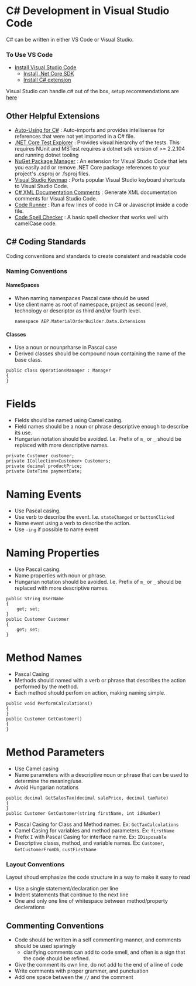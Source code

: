 # C# Development in Visual Studio Code

C# can be written in either VS Code or Visual Studio.

### To Use VS Code

- [Install Visual Studio Code](https://code.visualstudio.com/)
  - [Install .Net Core SDK](https://dotnet.microsoft.com/download)
  - [Install C# extension](https://marketplace.visualstudio.com/items?itemName=ms-dotnettools.csharp>)

Visual Studio can handle c# out of the box, setup recommendations are [here](/ide/VisualStudio/README.md)

## Other Helpful Extensions

- [Auto-Using for C#](https://marketplace.visualstudio.com/items?itemName=Fudge.auto-using) : Auto-imports and provides intellisense for references that were not yet imported in a C# file.
- [.NET Core Test Explorer](https://marketplace.visualstudio.com/items?itemName=formulahendry.dotnet-test-explorer) : Provides visual hierarchy of the tests. This requires NUnit and MSTest requires a dotnet sdk version of >= 2.2.104 and running dotnet tooling
- [NuGet Package Manager](https://marketplace.visualstudio.com/items?itemName=jmrog.vscode-nuget-package-manager) : An extension for Visual Studio Code that lets you easily add or remove .NET Core package references to your project's .csproj or .fsproj files.
- [Visual Studio Keymap](https://marketplace.visualstudio.com/items?itemName=ms-vscode.vs-keybindings) : Ports popular Visual Studio keyboard shortcuts to Visual Studio Code.
- [C# XML Documentation Comments](https://marketplace.visualstudio.com/items?itemName=k--kato.docomment) : Generate XML documentation comments for Visual Studio Code.
- [Code Runner](https://marketplace.visualstudio.com/items?itemName=formulahendry.code-runner) : Run a few lines of code in C# or Javascript inside a code file.
- [Code Spell Checker](https://marketplace.visualstudio.com/items?itemName=streetsidesoftware.code-spell-checker) : A basic spell checker that works well with camelCase code.

## C# Coding Standards

Coding conventions and standards to create consistent and readable code

### Naming Conventions

#### NameSpaces

- When naming namespaces Pascal case should be used
- Use client name as root of namespace, project as second level, technology or descriptor as third and/or fourth level.
  ```
  namespace AEP.MaterialOrderBuilder.Data.Extensions
  ```

#### Classes

- Use a noun or nounprharse in Pascal case
- Derived classes should be compound noun containing the name of the base class.

```
public class OperationsManager : Manager
{
}
```

# Fields

- Fields should be named using Camel casing.
- Field names should be a noun or phrase descriptive enough to describe its use.
- Hungarian notation should be avoided. I.e. Prefix of `m_` or `_` should be replaced with more descriptive names.

```
private Customer customer;
private ICollection<Customer> Customers;
private decimal productPrice;
private DateTime paymentDate;
```

# Naming Events

- Use Pascal casing.
- Use verb to describe the event. I.e. `stateChanged` or `buttonClicked`
- Name event using a verb to describe the action.
- Use `-ing` if possible to name event

# Naming Properties

- Use Pascal casing.
- Name properties with noun or phrase.
- Hungarian notation should be avoided. I.e. Prefix of `m_` or `_` should be replaced with more descriptive names.

```
public String UserName
{
    get; set;
}
public Customer Customer
{
    get; set;
}
```

# Method Names

- Pascal Casing
- Methods should named with a verb or phrase that describes the action performed by the method.
- Each method should perfom on action, making naming simple.

```
public void PerformCalculations()
{
}
public Customer GetCustomer()
{
}
```

# Method Parameters

- Use Camel casing
- Name parameters with a descriptive noun or phrase that can be used to determine the meaning/use.
- Avoid Hungarian notations

```
public decimal GetSalesTax(decimal salePrice, decimal taxRate)
{
}
public Customer GetCustomer(string firstName, int idNumber)
```

- Pascal Casing for Class and Method names. Ex: `GetTaxCalculations`
- Camel Casing for variables and method parameters. Ex: `firstName`
- Prefix `I` with Pascal Casing for interface name. Ex: `IDisposable`
- Descriptive classs, method, and variable names. Ex: `Customer`, `GetCustomerFromDb`, `custFirstName`

### Layout Conventions

Layout shoud emphasize the code structure in a way to make it easy to read

- Use a single statement/declaration per line
- Indent statements that continue to the next line
- One and only one line of whitespace between method/property declerations

## Commenting Conventions

- Code should be written in a self commenting manner, and comments should be used sparingly
  - clarifying comments can add to code smell, and often is a sign that the code should be refined.
- Give the comment its own line, do not add to the end of a line of code
- Write comments with proper grammer, and punctuation
- Add one space between the `//` and the comment
